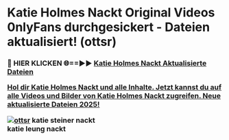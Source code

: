 # Katie Holmes Nackt Original Videos 0nlyFans durchgesickert - Dateien aktualisiert! (ottsr)

<h3>🔴 HIER KLICKEN 🌐==►► <a href="https://tinyurl.com/h6vf6nb8" rel="nofollow">Katie Holmes Nackt Aktualisierte Dateien

Hol dir Katie Holmes Nackt und alle Inhalte. Jetzt kannst du auf alle Videos und Bilder von Katie Holmes Nackt zugreifen. Neue aktualisierte Dateien 2025!

[![ottsr](https://i.imgur.com/sD4kR3V.gif)](https://tinyurl.com/h6vf6nb8)
katie steiner nackt<br>
katie leung nackt